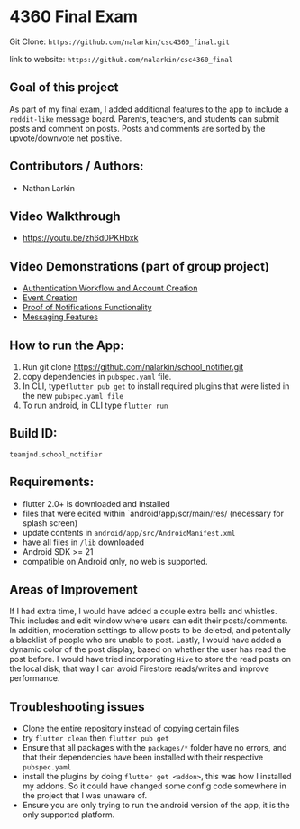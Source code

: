 # 4360 Final Exam


Git Clone: `https://github.com/nalarkin/csc4360_final.git`

link to website: `https://github.com/nalarkin/csc4360_final`

## Goal of this project

As part of my final exam, I added additional features to the app to include a `reddit-like` message board. Parents, teachers, and students can submit posts and comment on posts. Posts and comments are sorted by the upvote/downvote net positive.

## Contributors / Authors:

* Nathan Larkin

## Video Walkthrough 

* https://youtu.be/zh6d0PKHbxk

## Video Demonstrations (part of group project)

*  [Authentication Workflow and Account Creation](https://youtu.be/qKenjBi_GVo)
*  [Event Creation](https://youtu.be/4ZOKFAq5rmY)
*  [Proof of Notifications Functionality](https://youtu.be/vr2bYco8tRM)
*  [Messaging Features](https://youtu.be/SctbDnlAuXw)

## How to run the App:

1. Run git clone https://github.com/nalarkin/school_notifier.git
2. copy dependencies in `pubspec.yaml` file.
3. In CLI, type`flutter pub get` to install required plugins that were listed in the new `pubspec.yaml file`
4. To run android, in CLI type `flutter run`

## Build ID: 

`teamjnd.school_notifier`

## Requirements:

* flutter 2.0+ is downloaded and installed
* files that were edited within `android/app/scr/main/res/  (necessary for splash screen)
* update contents in `android/app/src/AndroidManifest.xml`
* have all files in `/lib` downloaded
* Android SDK >= 21
* compatible on Android only, no web is supported.

## Areas of Improvement

If I had extra time, I would have added a couple extra bells and whistles. This includes and edit window where users can edit their posts/comments. In addition, moderation settings to allow posts to be deleted, and potentially a blacklist of people who are unable to post. Lastly, I would have added a dynamic color of the post display, based on whether the user has read the post before. I would have tried incorporating `Hive` to store the read posts on the local disk, that way I can avoid Firestore reads/writes and improve performance.

## Troubleshooting issues

* Clone the entire repository instead of copying certain files
* try `flutter clean` then `flutter pub get`
* Ensure that all packages with the `packages/*` folder have no errors, and that their dependencies have been installed with their respective `pubspec.yaml`
* install the plugins by doing `flutter get <addon>`, this was how I installed my addons. So it could have changed some config code somewhere in the project that I was unaware of.
* Ensure you are only trying to run the android version of the app, it is the only supported platform.

